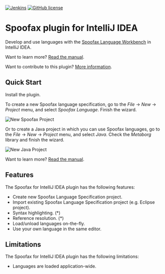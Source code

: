 [![Jenkins](https://img.shields.io/jenkins/s/http/buildfarm.metaborg.org/spoofax-master.svg)](http://buildfarm.metaborg.org/job/spoofax-master/)
[![GitHub license](https://img.shields.io/github/license/metaborg/spoofax-intellij.svg)](./LICENSE.md)

# Spoofax plugin for IntelliJ IDEA
Develop and use languages with the [Spoofax Language Workbench][1]
in IntelliJ IDEA.

Want to learn more? [Read the manual][2].

Want to contribute to this plugin? [More information][3].


## Quick Start
Install the plugin.

To create a new Spoofax language specification, go to the _File_
→ _New_ → _Project_ menu, and select _Spoofax Language_. Finish the wizard.

![New Spoofax Project](https://spoofax.readthedocs.org/en/latest/_images/newprojectform_langspec_selectmetaborgsdk.png)

Or to create a Java project in which you can use Spoofax languages, go to the
_File_ → _New_ → _Project_ menu, and select _Java_. Check the _Metaborg_
library and finish the wizard.

![New Java Project](https://spoofax.readthedocs.org/en/latest/_images/newprojectform_checkmetaborgframework.png)

Want to learn more? [Read the manual][2].


## Features
The Spoofax for IntelliJ IDEA plugin has the following features:

* Create new Spoofax Language Specification project.
* Import existing Spoofax Language Specification project (e.g. Eclipse project).
* Syntax highlighting. (*)
* Reference resolution. (*)
* Load/unload languages on-the-fly.
* Use your own language in the same editor.


## Limitations
The Spoofax for IntelliJ IDEA plugin has the following limitations:

* Languages are loaded application-wide.




[1]: http://www.spoofax.org/
[2]: https://spoofax.readthedocs.io/en/latest/source/langdev/manual/env/intellij/index.html
[3]: ./CONTRIBUTE.md
